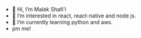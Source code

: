 - 👋 Hi, I’m Malek Shafi'i
- 👀 I’m interested in react, react-native and node js.
- 🌱 I’m currently learning python and aws.
- pm me!

<!---
basafilm/basafilm is a ✨ special ✨ repository because its `README.md` (this file) appears on your GitHub profile.
You can click the Preview link to take a look at your changes.
--->
